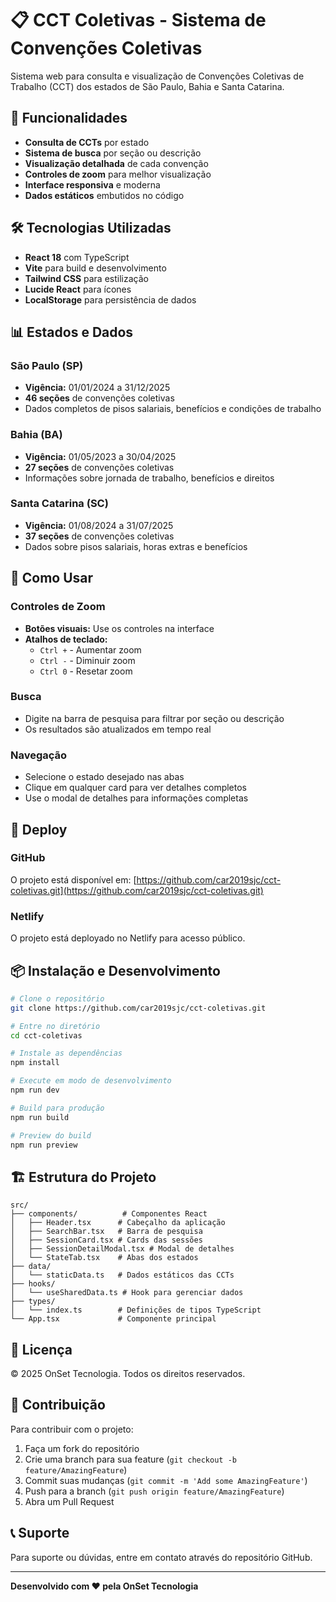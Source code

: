 # 📋 CCT Coletivas - Sistema de Convenções Coletivas

Sistema web para consulta e visualização de Convenções Coletivas de Trabalho (CCT) dos estados de São Paulo, Bahia e Santa Catarina.

## 🚀 Funcionalidades

- **Consulta de CCTs** por estado
- **Sistema de busca** por seção ou descrição
- **Visualização detalhada** de cada convenção
- **Controles de zoom** para melhor visualização
- **Interface responsiva** e moderna
- **Dados estáticos** embutidos no código

## 🛠️ Tecnologias Utilizadas

- **React 18** com TypeScript
- **Vite** para build e desenvolvimento
- **Tailwind CSS** para estilização
- **Lucide React** para ícones
- **LocalStorage** para persistência de dados

## 📊 Estados e Dados

### São Paulo (SP)
- **Vigência:** 01/01/2024 a 31/12/2025
- **46 seções** de convenções coletivas
- Dados completos de pisos salariais, benefícios e condições de trabalho

### Bahia (BA)
- **Vigência:** 01/05/2023 a 30/04/2025
- **27 seções** de convenções coletivas
- Informações sobre jornada de trabalho, benefícios e direitos

### Santa Catarina (SC)
- **Vigência:** 01/08/2024 a 31/07/2025
- **37 seções** de convenções coletivas
- Dados sobre pisos salariais, horas extras e benefícios

## 🎯 Como Usar

### Controles de Zoom
- **Botões visuais:** Use os controles na interface
- **Atalhos de teclado:**
  - `Ctrl +` - Aumentar zoom
  - `Ctrl -` - Diminuir zoom
  - `Ctrl 0` - Resetar zoom

### Busca
- Digite na barra de pesquisa para filtrar por seção ou descrição
- Os resultados são atualizados em tempo real

### Navegação
- Selecione o estado desejado nas abas
- Clique em qualquer card para ver detalhes completos
- Use o modal de detalhes para informações completas

## 🚀 Deploy

### GitHub
O projeto está disponível em: [https://github.com/car2019sjc/cct-coletivas.git](https://github.com/car2019sjc/cct-coletivas.git)

### Netlify
O projeto está deployado no Netlify para acesso público.

## 📦 Instalação e Desenvolvimento

```bash
# Clone o repositório
git clone https://github.com/car2019sjc/cct-coletivas.git

# Entre no diretório
cd cct-coletivas

# Instale as dependências
npm install

# Execute em modo de desenvolvimento
npm run dev

# Build para produção
npm run build

# Preview do build
npm run preview
```

## 🏗️ Estrutura do Projeto

```
src/
├── components/          # Componentes React
│   ├── Header.tsx      # Cabeçalho da aplicação
│   ├── SearchBar.tsx   # Barra de pesquisa
│   ├── SessionCard.tsx # Cards das sessões
│   ├── SessionDetailModal.tsx # Modal de detalhes
│   └── StateTab.tsx    # Abas dos estados
├── data/
│   └── staticData.ts   # Dados estáticos das CCTs
├── hooks/
│   └── useSharedData.ts # Hook para gerenciar dados
├── types/
│   └── index.ts        # Definições de tipos TypeScript
└── App.tsx             # Componente principal
```

## 📝 Licença

© 2025 OnSet Tecnologia. Todos os direitos reservados.

## 🤝 Contribuição

Para contribuir com o projeto:

1. Faça um fork do repositório
2. Crie uma branch para sua feature (`git checkout -b feature/AmazingFeature`)
3. Commit suas mudanças (`git commit -m 'Add some AmazingFeature'`)
4. Push para a branch (`git push origin feature/AmazingFeature`)
5. Abra um Pull Request

## 📞 Suporte

Para suporte ou dúvidas, entre em contato através do repositório GitHub.

---

**Desenvolvido com ❤️ pela OnSet Tecnologia** 
